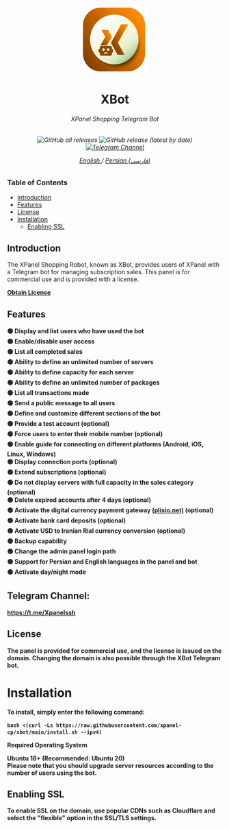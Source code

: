 <p align="center">
<picture>
<img width="160" height="160"  alt="XBot" src="https://raw.githubusercontent.com/xpanel-cp/xbot/main/xlogo.png">
</picture>
  </p> 
<h1 align="center"/>XBot</h1>
<h6 align="center">XPanel Shopping Telegram Bot<h6>
<p align="center">
<img alt="GitHub all releases" src="https://img.shields.io/github/downloads/xpanel-cp/xbot/total">
<img alt="GitHub release (latest by date)" src="https://img.shields.io/github/v/release/xbot">
<a href="https://t.me/Xpanelssh" target="_blank">
<img alt="Telegram Channel" src="https://img.shields.io/endpoint?label=Channel&style=flat-square&url=https%3A%2F%2Ftg.sumanjay.workers.dev%2FXpanelssh&color=blue">
</a>
</p>
 
<p align="center">
	<a href="./README-EN.md">
	English
	</a>
	/
	<a href="./README.md">
	Persian (فارسی)
	</a>
</p>


### Table of Contents
- [Introduction](#introduction)<br>
- [Features](#features)<br>
- [License](#license)<br>
- [Installation](#installation) <br>
  - [Enabling SSL](#enabling-ssl)<br>
 
## Introduction <br>
The XPanel Shopping Robot, known as XBot, provides users of XPanel with a Telegram bot for managing subscription sales. This panel is for commercial use and is provided with a license. <b>

<b><a href="https://t.me/xpanel_bot" target="_blank">Obtain License</a>

## Features <br>
:green_circle: Display and list users who have used the bot <br>
:green_circle: Enable/disable user access <br>
:green_circle: List all completed sales <br>
:green_circle: Ability to define an unlimited number of servers <br>
:green_circle: Ability to define capacity for each server <br>
:green_circle: Ability to define an unlimited number of packages <br>
:green_circle: List all transactions made <br>
:green_circle: Send a public message to all users <br>
:green_circle: Define and customize different sections of the bot <br>
:green_circle: Provide a test account (optional) <br>
:green_circle: Force users to enter their mobile number (optional) <br>
:green_circle: Enable guide for connecting on different platforms (Android, iOS, Linux, Windows) <br>
:green_circle: Display connection ports (optional) <br>
:green_circle: Extend subscriptions (optional) <br>
:green_circle: Do not display servers with full capacity in the sales category (optional) <br>
:green_circle: Delete expired accounts after 4 days (optional) <br>
:green_circle: Activate the digital currency payment gateway <a href="https://plisio.net/account/signup?ref=28752" target="_blank">(plisio.net)</a> (optional) <br>
:green_circle: Activate bank card deposits (optional) <br>
:green_circle: Activate USD to Iranian Rial currency conversion (optional) <br>
:green_circle: Backup capability <br>
:green_circle: Change the admin panel login path <br>
:green_circle: Support for Persian and English languages in the panel and bot <br>
:green_circle: Activate day/night mode <br>

## Telegram Channel:
https://t.me/Xpanelssh

## License
The panel is provided for commercial use, and the license is issued on the domain. Changing the domain is also possible through the XBot Telegram bot.

# Installation
To install, simply enter the following command:<br>

```
bash <(curl -Ls https://raw.githubusercontent.com/xpanel-cp/xbot/main/install.sh --ipv4)
```

**Required Operating System**

Ubuntu 18+ (Recommended: Ubuntu 20)<br>
Please note that you should upgrade server resources according to the number of users using the bot.

## Enabling SSL
To enable SSL on the domain, use popular CDNs such as Cloudflare and select the "flexible" option in the SSL/TLS settings.
